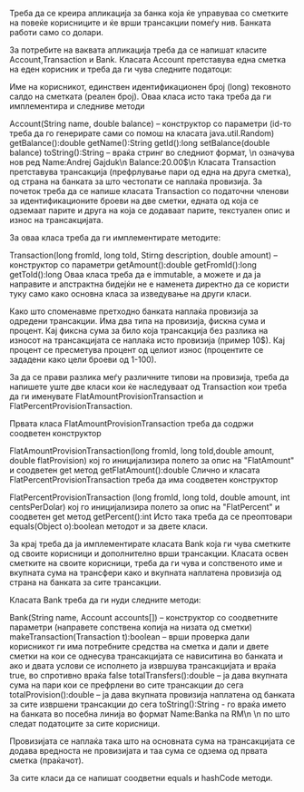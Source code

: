 Треба да се креира апликација за банка која ќе управуваа со сметките на повеќе корисниците и ќе врши трансакции помеѓу нив. Банката работи само со долари.

За потребите на ваквата апликација треба да се напишат класите Account,Transaction и Bank. Класата Account претставува една сметка на еден корисник и треба да ги чува следните податоци:

Име на корисникот,
единствен идентификационен број (long)
тековното салдо на сметката (реален број).
Оваа класа исто така треба да ги имплементира и следниве методи

Account(String name, double balance) – конструктор со параметри (id-то треба да го генерирате сами со помош на класата java.util.Random)
getBalance():double
getName():String
getId():long
setBalance(double balance)
toString():String – враќа стринг во следниот формат, \n означува нов ред
Name:Andrej Gajduk\n
Balance:20.00$\n
Класата Transaction претставува трансакција (префрлување пари од една на друга сметка), од страна на банката за што честопати се наплаќа провизија. За почеток треба да се напише класата Transaction со податочни членови за идентификационите броеви на две сметки, едната од која се одземаат парите и друга на која се додаваат парите, текстуален опис и износ на трансакцијата.

За оваа класа треба да ги имплементирате методите:

Transaction(long fromId, long toId, Stirng description, double amount) – конструктор со параметри
getAmount():double
getFromId():long
getToId():long
Оваа класа треба да е immutable, а можете и да ја направите и апстрактна бидејќи не е наменета директно да се користи туку само како основна класа за изведување на други класи.

Како што споменавме претходно банката наплаќа провизија за одредени трансакции. Има два типа на провизија, фискна сума и процент. Кај фиксна сума за било која трансакција без разлика на износот на трансакцијата се наплаќа исто провизија (пример 10$). Кај процент се пресметува процент од целиот износ (процентите се зададени како цели броеви од 1-100).

За да се прави разлика меѓу различните типови на провизија, треба да напишете уште две класи кои ќе наследуваат од Transaction кои треба да ги именувате FlatAmountProvisionTransaction и FlatPercentProvisionTransaction.

Првата класа FlatAmountProvisionTransaction треба да содржи соодветен конструктор

FlatAmountProvisionTransaction(long fromId, long toId,double amount, double flatProvision) кој го иницијализира полето за опис на "FlatAmount" и соодветен get метод
getFlatAmount():double
Слично и класата FlatPercentProvisionTransaction треба да има соодветен конструктор

FlatPercentProvisionTransaction (long fromId, long toId, double amount, int centsPerDolar) кој го иницијализира полето за опис на "FlatPercent" и соодветен get метод
getPercent():int
Исто така треба да се преоптовари equals(Object o):boolean методот и за двете класи.

За крај треба да ја имплементирате класата Bank која ги чува сметките од своите корисници и дополнително врши трансакции. Класата освен сметките на своите корисници, треба да ги чува и сопственото име и вкупната сума на трансфери како и вкупната наплатена провизија од страна на банката за сите трансакции.

Класата Bank треба да ги нуди следните методи:

Bank(String name, Account accounts[]) – конструктор со соодветните параметри (направете сопствена копија на низата од сметки)
makeTransaction(Transaction t):boolean – врши проверка дали корисникот ги има потребните средства на сметка и дали и двете сметки на кои се однесува трансакцијата се нависитина во банката и ако и двата услови се исполнето ја извршува трансакцијата и враќа true, во спротивно враќа false
totalTransfers():double – ја дава вкупната сума на пари кои се префрлени во сите трансакции до сега
totalProvision():double – ја дава вкупната провизија наплатена од банката за сите извршени трансакции до сега
toString():String - го враќа името на банката во посебна линија во формат
Name:Banka na RM\n
\n
по што следат податоците за сите корисници.

Провизијата се наплаќа така што на основната сума на трансакцијата се додава вредноста не провизијата и таа сума се одзема од првата сметка (праќачот).

За сите класи да се напишат соодветни equals и hashCode методи.
